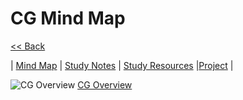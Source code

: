 # CG Mind Map

[<< Back](https://cosimaxr.github.io/Blog)

| [Mind Map](https://cosimaxr.github.io/Blog/CG_MindMap)  | [Study Notes](https://cosimaxr.github.io/Blog/CG_StudyNotes) | [Study Resources](https://cosimaxr.github.io/Blog/CG_StudyResources) |[Project](https://cosimaxr.github.io/Blog/CG) |

![CG Overview](CG_MindMap/CG_Overview.png)
[CG Overview](https://github.com/cosimaXR/Blog/blob/gh-pages/CG_MindMap/CG_Overview.png) 